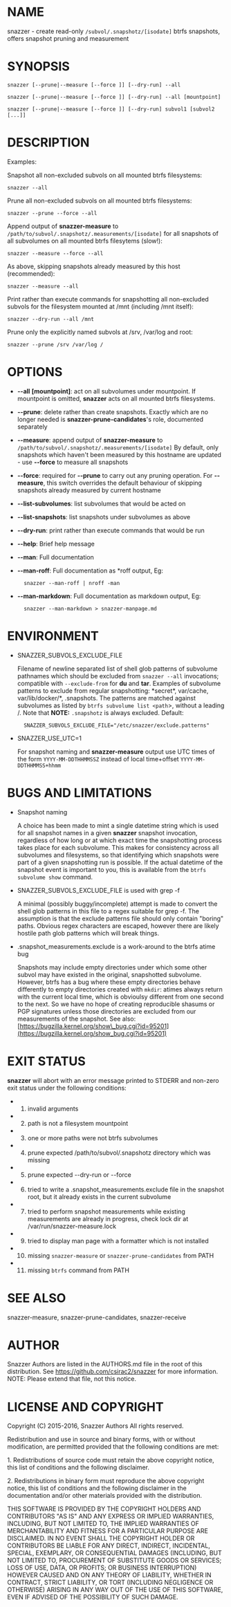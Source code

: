 # NAME

snazzer - create read-only `/subvol/.snapshotz/[isodate]` btrfs snapshots,
offers snapshot pruning and measurement

# SYNOPSIS

    snazzer [--prune|--measure [--force ]] [--dry-run] --all

    snazzer [--prune|--measure [--force ]] [--dry-run] --all [mountpoint]

    snazzer [--prune|--measure [--force ]] [--dry-run] subvol1 [subvol2 [...]]

# DESCRIPTION

Examples:

Snapshot all non-excluded subvols on all mounted btrfs filesystems:

    snazzer --all

Prune all non-excluded subvols on all mounted btrfs filesystems:

    snazzer --prune --force --all

Append output of **snazzer-measure** to
`/path/to/subvol/.snapshotz/.measurements/[isodate]` for all snapshots of all
subvolumes on all mounted btrfs filesytems (slow!):

    snazzer --measure --force --all

As above, skipping snapshots already measured by this host (recommended):

    snazzer --measure --all

Print rather than execute commands for snapshotting all non-excluded subvols for
the filesystem mounted at /mnt (including /mnt itself):

    snazzer --dry-run --all /mnt

Prune only the explicitly named subvols at /srv, /var/log and root:

    snazzer --prune /srv /var/log /

# OPTIONS

- **--all** **\[mountpoint\]**: act on all subvolumes under mountpoint. If
mountpoint is omitted, **snazzer** acts on all mounted btrfs filesystems.
- **--prune**: delete rather than create snapshots. Exactly which are no
longer needed is **snazzer-prune-candidates**'s role, documented separately
- **--measure**: append output of **snazzer-measure** to
`/path/to/subvol/.snapshotz/.measurements/[isodate]` By default, only snapshots
which haven't been measured by this hostname are updated - use **--force** to
measure all snapshots
- **--force**: required for **--prune** to carry out any pruning operation.
For **--measure**, this switch overrides the default behaviour of skipping
snapshots already measured by current hostname
- **--list-subvolumes**: list subvolumes that would be acted on
- **--list-snapshots**: list snapshots under subvolumes as above
- **--dry-run**: print rather than execute commands that would be run
- **--help**: Brief help message
- **--man**: Full documentation
- **--man-roff**: Full documentation as \*roff output, Eg:

        snazzer --man-roff | nroff -man

- **--man-markdown**: Full documentation as markdown output, Eg:

        snazzer --man-markdown > snazzer-manpage.md

# ENVIRONMENT

- SNAZZER\_SUBVOLS\_EXCLUDE\_FILE

    Filename of newline separated list of shell glob patterns of subvolume pathnames
    which should be excluded from `snazzer --all` invocations; compatible with
    `--exclude-from` for **du** and **tar**.  Examples of subvolume patterns to
    exclude from regular snapshotting: \*secret\*, var/cache, var/lib/docker/\*,
    .snapshots. The patterns are matched against subvolumes as listed by
    `btrfs subvolume list <path`>, without a leading /.
    Note that   **NOTE:** `.snapshotz` is always excluded.
    Default:

        SNAZZER_SUBVOLS_EXCLUDE_FILE="/etc/snazzer/exclude.patterns"

- SNAZZER\_USE\_UTC=1

    For snapshot naming and **snazzer-measure** output use UTC times of the form
    `YYYY-MM-DDTHHMMSSZ` instead of local time+offset `YYYY-MM-DDTHHMMSS+hhmm`

# BUGS AND LIMITATIONS

- Snapshot naming

    A choice has been made to mint a single datetime string which is used for all
    snapshot names in a given **snazzer** snapshot invocation, regardless of how long
    or at which exact time the snapshotting process takes place for each subvolume.
    This makes for consistency across all subvolumes and filesystems, so that
    identifying which snapshots were part of a given snapshotting run is possible.
    If the actual datetime of the snapshot event is important to you, this is
    available from the `btrfs subvolume show` command.

- SNAZZER\_SUBVOLS\_EXCLUDE\_FILE is used with grep -f

    A minimal (possibly buggy/incomplete) attempt is made to convert the shell glob
    patterns in this file to a regex suitable for grep -f. The assumption is that
    the exclude patterns file should only contain "boring" paths. Obvious regex
    characters are escaped, however there are likely hostile path glob patterns
    which will break things.

- .snapshot\_measurements.exclude is a work-around to the btrfs atime bug

    Snapshots may include empty directories under which some other subvol may have
    existed in the original, snapshotted subvolume. However, btrfs has a bug where
    these empty directories behave differently to empty directories created with
    `mkdir`: atimes always return with the current local time, which is obvioulsy
    different from one second to the next. So we have no hope of creating
    reproducible shasums or PGP signatures unless those directories are excluded
    from our measurements of the snapshot. See also: 
    [https://bugzilla.kernel.org/show\_bug.cgi?id=95201](https://bugzilla.kernel.org/show_bug.cgi?id=95201)

# EXIT STATUS

**snazzer** will abort with an error message printed to STDERR and non-zero exit
status under the following conditions:

- 1. invalid arguments
- 2. path is not a filesystem mountpoint
- 3. one or more paths were not btrfs subvolumes
- 4. prune expected /path/to/subvol/.snapshotz directory which was missing
- 5. prune expected --dry-run or --force
- 6. tried to write a .snapshot\_measurements.exclude file in the snapshot
root, but it already exists in the current subvolume
- 7. tried to perform snapshot measurements while existing measurements are
already in progress, check lock dir at /var/run/snazzer-measure.lock
- 9. tried to display man page with a formatter which is not installed
- 10. missing `snazzer-measure` or `snazzer-prune-candidates` from PATH
- 11. missing `btrfs` command from PATH

# SEE ALSO

snazzer-measure, snazzer-prune-candidates, snazzer-receive

# AUTHOR

Snazzer Authors are listed in the AUTHORS.md file in the root of this
distribution. See https://github.com/csirac2/snazzer for more information.
NOTE: Please extend that file, not this notice.

# LICENSE AND COPYRIGHT

Copyright (C) 2015-2016, Snazzer Authors All rights reserved.

Redistribution and use in source and binary forms, with or without
modification, are permitted provided that the following conditions are met:

1\. Redistributions of source code must retain the above copyright notice, this
list of conditions and the following disclaimer.

2\. Redistributions in binary form must reproduce the above copyright notice,
this list of conditions and the following disclaimer in the documentation
and/or other materials provided with the distribution.

THIS SOFTWARE IS PROVIDED BY THE COPYRIGHT HOLDERS AND CONTRIBUTORS "AS IS" AND
ANY EXPRESS OR IMPLIED WARRANTIES, INCLUDING, BUT NOT LIMITED TO, THE IMPLIED
WARRANTIES OF MERCHANTABILITY AND FITNESS FOR A PARTICULAR PURPOSE ARE
DISCLAIMED. IN NO EVENT SHALL THE COPYRIGHT HOLDER OR CONTRIBUTORS BE LIABLE
FOR ANY DIRECT, INDIRECT, INCIDENTAL, SPECIAL, EXEMPLARY, OR CONSEQUENTIAL
DAMAGES (INCLUDING, BUT NOT LIMITED TO, PROCUREMENT OF SUBSTITUTE GOODS OR
SERVICES; LOSS OF USE, DATA, OR PROFITS; OR BUSINESS INTERRUPTION) HOWEVER
CAUSED AND ON ANY THEORY OF LIABILITY, WHETHER IN CONTRACT, STRICT LIABILITY,
OR TORT (INCLUDING NEGLIGENCE OR OTHERWISE) ARISING IN ANY WAY OUT OF THE USE
OF THIS SOFTWARE, EVEN IF ADVISED OF THE POSSIBILITY OF SUCH DAMAGE.
